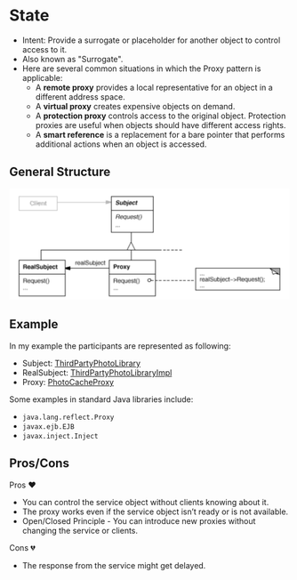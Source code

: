 # State
- Intent: Provide a surrogate or placeholder for another object to control access to it.
- Also known as "Surrogate".
- Here are several common situations in which the Proxy pattern is applicable:
    - A **remote proxy** provides a local representative for an object in a different address space.
    - A **virtual proxy** creates expensive objects on demand.
    - A **protection proxy** controls access to the original object. Protection proxies are useful when objects should have different access rights.
    - A **smart reference** is a replacement for a bare pointer that performs additional actions when an object is accessed.
    
## General Structure
![](proxy_structure.png)

## Example
In my example the participants are represented as following:
- Subject: [ThirdPartyPhotoLibrary](./photo_library/ThirdPartyPhotoLibrary.java)
- RealSubject: [ThirdPartyPhotoLibraryImpl](./photo_library/ThirdPartyPhotoLibraryImpl.java)
- Proxy: [PhotoCacheProxy](./cache/PhotoCacheProxy.java)

Some examples in standard Java libraries include:
- `java.lang.reflect.Proxy`
- `javax.ejb.EJB`
- `javax.inject.Inject`

## Pros/Cons
Pros ❤️
- You can control the service object without clients knowing about it.
- The proxy works even if the service object isn’t ready or is not available.
- Open/Closed Principle - You can introduce new proxies without changing the service or clients.

Cons 💔
-  The response from the service might get delayed.